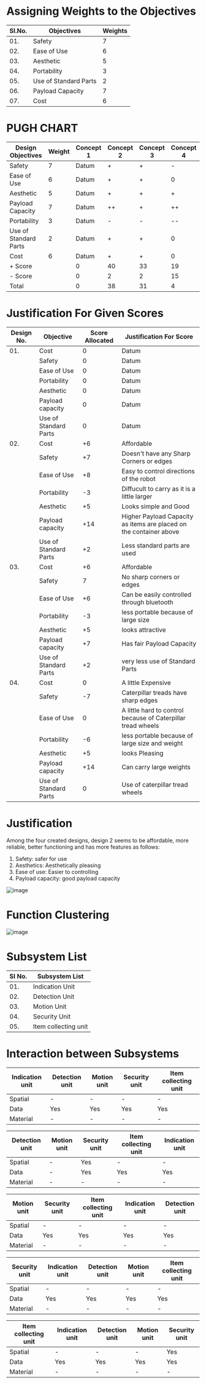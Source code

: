 # Assigning Weights to the Objectives
|  SI.No.  |  Objectives  |  Weights  |
|----------|--------------|-----------|
|01.|Safety|7|
|02.|Ease of Use|6|
|03.|Aesthetic|5|
|04.|Portability|3|
|05.|Use of Standard Parts|2|
|06.|Payload Capacity|7|
|07.|Cost|6|
# PUGH CHART
| **Design Objectives**  |  **Weight** |  **Concept 1**  | **Concept 2** |  **Concept 3**  |  **Concept 4**  |
|---------------------|-----------|-------------|-------------|-------------|-------------|
|Safety|7|Datum|+|+|-|
|Ease of Use|6|Datum|+|+|0|
|Aesthetic|5|Datum|+|+|+|
|Payload Capacity|7|Datum|++|+|++|
|Portability|3|Datum|-|-|--|
|Use of Standard Parts|2|Datum|+|+|0|
|Cost|6|Datum|+|+|0|
|+ Score||0|40|33|19|
|- Score||0|2|2|15|
|Total||0|38|31|4|

# Justification For Given Scores
|  Design No.  |  Objective  |  Score Allocated  |  Justification For Score  |
|--------------|-------------|-------------------|---------------------------|
|01.|Cost|0|Datum|
|   |Safety|0|Datum|
|   |Ease of Use|0|Datum|
|   |Portability|0|Datum|
|   |Aesthetic|0|Datum|
|   |Payload capacity|0|Datum|
|   |Use of Standard Parts|0|Datum|
|02.|Cost|+6|Affordable|
|   |Safety|+7|Doesn't have any Sharp Corners or edges|
|   |Ease of Use|+8|Easy to control directions of the robot|
|   |Portability|-3|Diffucult to carry as it is a little larger|
|   |Aesthetic|+5|Looks simple and Good|
|   |Payload capacity|+14|Higher Payload Capacity as items are placed on the container above|
|   |Use of Standard Parts|+2|Less standard parts are used|
|03.|Cost|+6|Affordable|
|   |Safety|7|No sharp corners or edges|
|   |Ease of Use|+6|Can be easily controlled through bluetooth|
|   |Portability|-3|less portable because of large size|
|   |Aesthetic|+5|looks attractive|
|   |Payload capacity|+7|Has fair Payload Capacity|
|   |Use of Standard Parts|+2|very less use of Standard Parts|
|04.|Cost|0|A little Expensive|
|   |Safety|-7|Caterpillar treads have sharp edges|
|   |Ease of Use|0|A little hard to control because of Caterpillar tread wheels|
|   |Portability|-6|less portable because of large size and weight|
|   |Aesthetic|+5|looks Pleasing|
|   |Payload capacity|+14|Can carry large weights|
|   |Use of Standard Parts|0|Use of caterpillar tread wheels|

# Justification
Among the four created designs, design 2 seems to be affordable, more reliable,
better functioning and has more features as follows:
1. Safety: safer for use
2. Aesthetics: Aesthetically pleasing
3. Ease of use: Easier to controlling
4. Payload capacity: good payload capacity

![image](https://user-images.githubusercontent.com/105161049/171478598-5681ed26-2893-4c1e-b91c-9033ca50964e.png)



# **Function Clustering**

![image](https://user-images.githubusercontent.com/105161049/171978221-87078865-5b11-49f4-8de4-620316d6f1ec.png)

# Subsystem List

|  **SI No.**  |  **Subsystem List**  |
|----------|------------------|
|  01.|Indication Unit|
|  02.|Detection Unit|
|  03.|Motion Unit|
|  04.|Security Unit|
|  05.|Item collecting unit|

# Interaction between Subsystems

| Indication unit|  Detection unit|  Motion unit    |  Security unit    |Item collecting unit|
|----------------|----------------|-----------------|-------------------|--------------------|
|  Spatial   |-|-|-|-|  
|  Data  |Yes|Yes|Yes|Yes|
|  Material  |-|-|-|-|

|  Detection unit|  Motion unit    |  Security unit  |Item collecting unit|  Indication unit |
|----------------|-----------------|-----------------|--------------------|------------------|
|  Spatial  |-|Yes|-|-|
|  Data  |-|Yes|Yes|Yes|
|  Material  |-|-|-|-|

|  Motion unit   |  Security unit  |Item collecting unit|  Indication unit  |  Detection unit|
|----------------|-----------------|--------------------|-------------------|----------------|
|  Spatial  |-|-|-|-|
|  Data  |Yes|Yes|Yes|Yes|
|  Material  |-|-|-|-|

|  Security unit |  Indication unit| Detection unit |  Motion unit      |Item collecting unit|
|----------------|-----------------|----------------|-------------------|--------------------|
|  Spatial  |-|-|-|-|
|  Data  |Yes|Yes|Yes|Yes|
|  Material  |-|-|-|-|

|Item collecting unit |  Indication unit| Detection unit |  Motion unit    |  Security unit  |
|---------------------|-----------------|----------------|-----------------|-----------------|
|  Spatial  |-|-|-|Yes|
|  Data  |Yes|Yes|Yes|Yes|
|  Material  |-|-|-|-|

